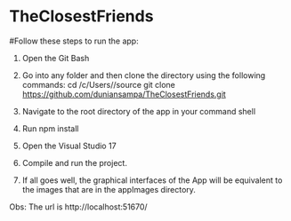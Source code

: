 # TheClosestFriends

#Follow these steps to run the app:

1. Open the Git Bash
2. Go into any folder and then clone the directory using the following commands:
  cd /c/Users/<your user name>/source
  git clone https://github.com/duniansampa/TheClosestFriends.git
  
3. Navigate to the root directory of the app in your command shell
4. Run npm install
5. Open the Visual Studio 17
6. Compile and run the project.
8. If all goes well, the graphical interfaces of the App will be 
   equivalent to the images that are in the appImages directory.
   
Obs: The url is http://localhost:51670/

